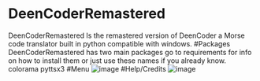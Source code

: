 # DeenCoderRemastered
DeenCoderRemastered Is the remastered version of DeenCoder a Morse code translator built in python compatible with windows. 
#Packages 
DeenCoderRemastered has two main packages go to requirements for info on how to install them or just use these names if you already know.
colorama
pyttsx3
#Menu
![image](https://user-images.githubusercontent.com/63617447/212583512-4198f8be-3405-4b53-b497-c34e3234037c.png)
#Help/Credits
![image](https://user-images.githubusercontent.com/63617447/212583585-d1fd241b-330f-4c08-88bd-7ef714805d50.png)
